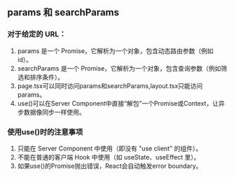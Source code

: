## params 和 searchParams

### 对于给定的 URL：
1. params 是一个 Promise，它解析为一个对象，包含动态路由参数（例如 id）。
2. searchParams 是一个 Promise，它解析为一个对象，包含查询参数（例如筛选和排序条件）。
3. page.tsx可以同时访问params和searchParams,layout.tsx只能访问params。
4. use()可以在Server Component中直接“解包”一个Promise或Context，让异步数据像同步一样使用。

### 使用use()时的注意事项
1. 只能在 Server Component 中使用（即没有 "use client" 的组件）。
2. 不能在普通的客户端 Hook 中使用（如 useState、useEffect 里）。
3. 如果use()的Promise抛出错误，React会自动触发error boundary。
